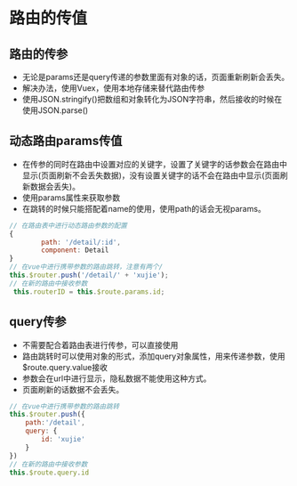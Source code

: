 # 路由的传值

## 路由的传参

* 无论是params还是query传递的参数里面有对象的话，页面重新刷新会丢失。
* 解决办法，使用Vuex，使用本地存储来替代路由传参
* 使用JSON.stringify()把数组和对象转化为JSON字符串，然后接收的时候在使用JSON.parse()

## 动态路由params传值

* 在传参的同时在路由中设置对应的关键字，设置了关键字的话参数会在路由中显示(页面刷新不会丢失数据)，没有设置关键字的话不会在路由中显示(页面刷新数据会丢失)。
* 使用params属性来获取参数
* 在跳转的时候只能搭配着name的使用，使用path的话会无视params。

```js
// 在路由表中进行动态路由参数的配置
{
        path: '/detail/:id',
        component: Detail
}
// 在vue中进行携带参数的路由跳转，注意有两个/
this.$router.push('/detail/' + 'xujie');
// 在新的路由中接收参数
 this.routerID = this.$route.params.id;
```

## query传参

* 不需要配合着路由表进行传参，可以直接使用
* 路由跳转时可以使用对象的形式，添加query对象属性，用来传递参数，使用$route.query.value接收
* 参数会在url中进行显示，隐私数据不能使用这种方式。
* 页面刷新的话数据不会丢失。

```js
// 在vue中进行携带参数的路由跳转
this.$router.push({
    path:'/detail',
    query: {
        id: 'xujie'
    }
})
// 在新的路由中接收参数
this.$route.query.id
```